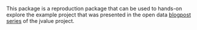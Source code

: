 This package is a reproduction package that can be used to hands-on explore the example project that was presented in the open data [blogpost series](https://jvalue.com/2025/09/09/working-with-open-data-a-practical-guide-for-curious-minds/) of the jvalue project.

